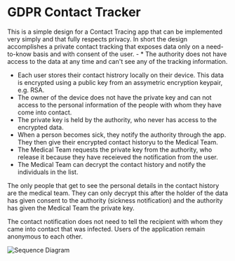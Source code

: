 # GDPR Contact Tracker
This is a simple design for a Contact Tracing app that can be implemented very simply and that fully respects privacy.
In short the design accomplishes a private contact tracking that exposes data only on a need-to-know basis and with consent of the user. - * The authority does not have access to the data at any time and can't see any of the tracking information.
* Each user stores their contact histrory locally on their device. This data is encrypted using a public key from an assymetric encryption keypair, e.g. RSA.
* The owner of the device does not have the private key and can not access to the personal information of the people with whom they have come into contact. 
* The private key is held by the authority, who never has access to the encrypted data.
* When a person becomes sick, they notify the authority through the app. They then give their encrypted contact historyu to the Medical Team. 
* The Medical Team requests the private key from the authority, who release it because they have receieved the notification from the user.
* The Medical Team can decrypt the contact history and notify the individuals in the list.

The only people that get to see the personal details in the contact history are the medical team. They can only decrypt this after the holder of the data has given consent to the authority (sickness notification) and the authority has given the Medical Team the private key.

The contact notification does not need to tell the recipient with whom they came into contact that was infected. Users of the application remain anonymous to each other.

![Sequence Diagram](Sequence.PNG)
